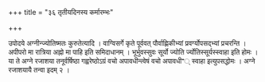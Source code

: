 +++
title = "३६ तृतीयदिनस्य कर्मारम्भः"

+++

उपोदये अग्नीन्ज्योतिष्मतः कुरुतेत्यादि । वाग्विसर्गे कृते पूर्ववत् पौर्वाह्णिकीभ्यां प्रवर्ग्योपसद्भ्यां प्रचरन्ति । अपीपरो मा रात्रिया अह्नो मा पाहि इति समिदाधानम् । भूर्भुवस्सुवः सूर्यो ज्योति र्ज्योतिस्सूर्यस्स्वाहा इति होमः । या ते अग्ने रजाशया तनूर्वर्षिष्ठा गह्वरेष्ठोऽग्रं वचो अपावधीन्त्वेषं वचो अपावधीꣲ् स्वाहा इत्युपसद्धोमः । अग्ने रजाशयायै तन्वा इदम् २ ।
